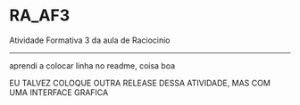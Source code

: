# RA_AF3
Atividade Formativa 3 da aula de Raciocinio 

* * * *

aprendi a colocar linha no readme, coisa boa

EU TALVEZ COLOQUE OUTRA RELEASE DESSA ATIVIDADE, MAS COM UMA INTERFACE GRAFICA 
